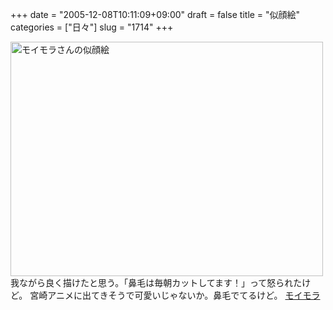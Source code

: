 +++
date = "2005-12-08T10:11:09+09:00"
draft = false
title = "似顔絵"
categories = ["日々"]
slug = "1714"
+++

<a href="http://www.flickr.com/photos/hbkr/71323946/" title="Photo Sharing"><img src="http://static.flickr.com/20/71323946_24440b9715.jpg" width="500" height="375" alt="モイモラさんの似顔絵" /></a>
我ながら良く描けたと思う。「鼻毛は毎朝カットしてます！」って怒られたけど。
宮崎アニメに出てきそうで可愛いじゃないか。鼻毛でてるけど。
<a href="http://vgzh.dtdns.net/mt/" target="_blank">モイモラ</a>
